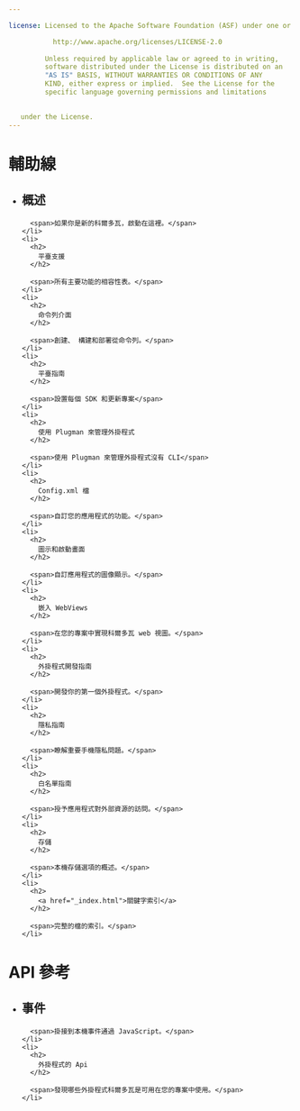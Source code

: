 ```yaml
---

license: Licensed to the Apache Software Foundation (ASF) under one or more contributor license agreements. See the NOTICE file distributed with this work for additional information regarding copyright ownership. The ASF licenses this file to you under the Apache License, Version 2.0 (the "License"); you may not use this file except in compliance with the License. You may obtain a copy of the License at

           http://www.apache.org/licenses/LICENSE-2.0
    
         Unless required by applicable law or agreed to in writing,
         software distributed under the License is distributed on an
         "AS IS" BASIS, WITHOUT WARRANTIES OR CONDITIONS OF ANY
         KIND, either express or implied.  See the License for the
         specific language governing permissions and limitations
    

   under the License.
---
```


<div id="home">
  <h1>
    輔助線
  </h1>
  
  <ul>
    <li>
      <h2>
        概述
      </h2>
      
      <span>如果你是新的科爾多瓦，啟動在這裡。</span>
    </li>
    <li>
      <h2>
        平臺支援
      </h2>
      
      <span>所有主要功能的相容性表。</span>
    </li>
    <li>
      <h2>
        命令列介面
      </h2>
      
      <span>創建、 構建和部署從命令列。</span>
    </li>
    <li>
      <h2>
        平臺指南
      </h2>
      
      <span>設置每個 SDK 和更新專案</span>
    </li>
    <li>
      <h2>
        使用 Plugman 來管理外掛程式
      </h2>
      
      <span>使用 Plugman 來管理外掛程式沒有 CLI</span>
    </li>
    <li>
      <h2>
        Config.xml 檔
      </h2>
      
      <span>自訂您的應用程式的功能。</span>
    </li>
    <li>
      <h2>
        圖示和啟動畫面
      </h2>
      
      <span>自訂應用程式的圖像顯示。</span>
    </li>
    <li>
      <h2>
        嵌入 WebViews
      </h2>
      
      <span>在您的專案中實現科爾多瓦 web 視圖。</span>
    </li>
    <li>
      <h2>
        外掛程式開發指南
      </h2>
      
      <span>開發你的第一個外掛程式。</span>
    </li>
    <li>
      <h2>
        隱私指南
      </h2>
      
      <span>瞭解重要手機隱私問題。</span>
    </li>
    <li>
      <h2>
        白名單指南
      </h2>
      
      <span>授予應用程式對外部資源的訪問。</span>
    </li>
    <li>
      <h2>
        存儲
      </h2>
      
      <span>本機存儲選項的概述。</span>
    </li>
    <li>
      <h2>
        <a href="_index.html">關鍵字索引</a>
      </h2>
      
      <span>完整的檔的索引。</span>
    </li>
  </ul>
  
  <h1>
    API 參考
  </h1>
  
  <ul>
    <li>
      <h2>
        事件
      </h2>
      
      <span>掛接到本機事件通過 JavaScript。</span>
    </li>
    <li>
      <h2>
        外掛程式的 Api
      </h2>
      
      <span>發現哪些外掛程式科爾多瓦是可用在您的專案中使用。</span>
    </li>
  </ul>
</div>